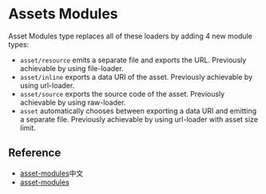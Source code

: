# Assets Modules

Asset Modules type replaces all of these loaders by adding 4 new module types:

- `asset/resource` emits a separate file and exports the URL. Previously achievable by using file-loader.
- `asset/inline` exports a data URI of the asset. Previously achievable by using url-loader.
- `asset/source` exports the source code of the asset. Previously achievable by using raw-loader.
- `asset` automatically chooses between exporting a data URI and emitting a separate file. Previously achievable by using url-loader with asset size limit.

## Reference

- [asset-modules](https://webpack.docschina.org/guides/asset-modules/)中文
- [asset-modules](https://webpack.js.org/guides/asset-modules/)
